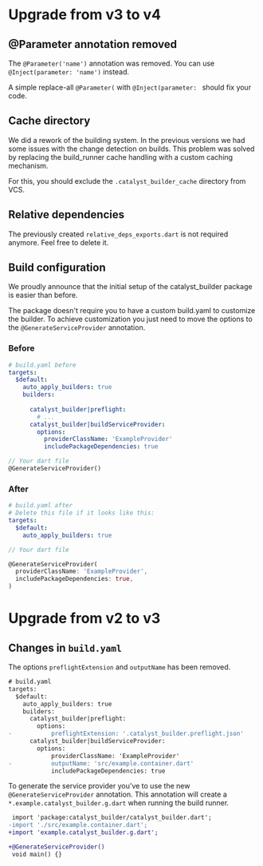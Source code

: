 # Upgrade from v3 to v4

## @Parameter annotation removed
The `@Parameter('name')` annotation was removed. You can use `@Inject(parameter: 'name')` instead.

A simple replace-all `@Parameter(` with `@Inject(parameter: ` should fix your code.

## Cache directory
We did a rework of the building system. In the previous versions we had some issues with the change detection on builds.
This problem was solved by replacing the build_runner cache handling with a custom caching mechanism.

For this, you should exclude the `.catalyst_builder_cache` directory from VCS.

## Relative dependencies
The previously created `relative_deps_exports.dart` is not required anymore. Feel free to delete it.

## Build configuration
We proudly announce that the initial setup of the catalyst_builder package is easier than before.

The package doesn't require you to have a custom build.yaml to customize the builder. 
To achieve customization you just need to move the options to the `@GenerateServiceProvider` annotation.

### Before
```yaml
# build.yaml before
targets:
  $default:
    auto_apply_builders: true
    builders:
      
      catalyst_builder|preflight:
        # ...
      catalyst_builder|buildServiceProvider:
        options:
          providerClassName: 'ExampleProvider'
          includePackageDependencies: true
```

```dart
// Your dart file
@GenerateServiceProvider()
```

### After

```yaml
# build.yaml after 
# Delete this file if it looks like this:
targets:
  $default:
    auto_apply_builders: true
```
```dart
// Your dart file

@GenerateServiceProvider(
  providerClassName: 'ExampleProvider',
  includePackageDependencies: true,
)
```

# Upgrade from v2 to v3

## Changes in `build.yaml`

The options `preflightExtension` and `outputName` has been removed.

```diff
# build.yaml
targets:
  $default:
    auto_apply_builders: true
    builders:
      catalyst_builder|preflight:
        options:
-           preflightExtension: '.catalyst_builder.preflight.json'
      catalyst_builder|buildServiceProvider:
        options:
            providerClassName: 'ExampleProvider'
-           outputName: 'src/example.container.dart'
            includePackageDependencies: true
```

To generate the service provider you've to use the new `@GenerateServiceProvider` annotation.
This annotation will create a `*.example.catalyst_builder.g.dart` when running the build runner.

```diff
 import 'package:catalyst_builder/catalyst_builder.dart';
-import './src/example.container.dart';
+import 'example.catalyst_builder.g.dart';

+@GenerateServiceProvider()
 void main() {}
```